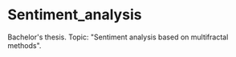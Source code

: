 # Sentiment_analysis
Bachelor's thesis. Topic: "Sentiment analysis based on multifractal methods". 
